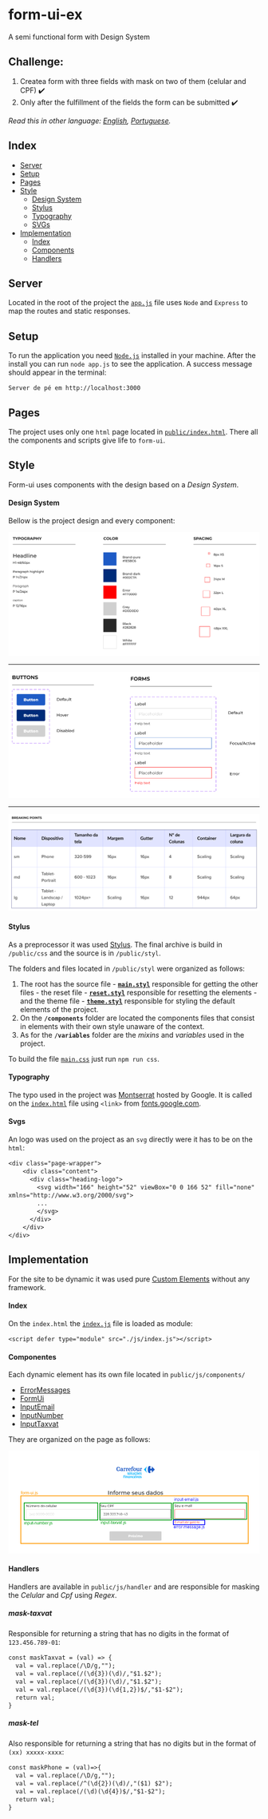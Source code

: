 # form-ui-ex
A semi functional form with Design System

## Challenge:
1. Createa form with three fields with mask on two of them (celular and CPF) :heavy_check_mark:
1. Only after the fulfillment of the fields the form can be submitted :heavy_check_mark:

*Read this in other language: [English](README.en.md), [Portuguese](/README.md).*


## Index

- [Server](#server)
- [Setup](#setup)
- [Pages](#pages)
- [Style](#style)
  - [Design System](#design-system)
  - [Stylus](#stylus)
  - [Typography](#typography)
  - [SVGs](#svgs)
- [Implementation](#implementation)
  - [Index](#index)
  - [Components](#components)
  - [Handlers](#handlers)

## Server

Located in the root of the project the [`app.js`](/app.js) file uses `Node` and `Express` to map the routes and static responses. 

## Setup

To run the application you need [`Node.js`](https://nodejs.org/en/) installed in your machine. After the install you can run `node app.js` to see the application. A success message should appear in the terminal:

```
Server de pé em http://localhost:3000
```

## Pages

The project uses only one `html` page located in [`public/index.html`](/public/index.html). There all the components and scripts give life to `form-ui`.

## Style

Form-ui uses components with the design based on a *Design System*.

#### Design System

Bellow is the project design and every component:

![Typography, Colors e Spacing](/public/media/DS-values.png)
***
![Elements and States](/public/media/DS-elements-state.png)
***
![Breakpoints](/public/media/DS-breaking-points.png)

#### Stylus

As a preprocessor it was used [Stylus](https://stylus-docs.netlify.app/). The final archive is build in `/public/css` and the source is in `/public/styl`.

The folders and files located in `/public/styl` were organized as follows:

1. The root has the source file - **[`main.styl`](/public/styl/main.styl)** responsible for getting the other files - the reset file - **[`reset.styl`](/public/styl/reset.styl)** responsible for resetting the elements - and the theme file - **[`theme.styl`](/public/styl/theme.styl)** responsible for styling the default elements of the project.
1. On the **`/components`** folder are located the components files that consist in elements with their own style unaware of the context.
1. As for the **`/variables`** folder are the *mixins* and *variables* used in the project.

To build the file [`main.css`](./public/css/main.css) just run `npm run css`.

#### Typography

The typo used in the project was [Montserrat](https://fonts.google.com/specimen/Montserrat) hosted by Google.
It is called on the [`index.html`](/public/index.html) file using `<link>` from [fonts.google.com](https://fonts.google.com/specimen/Montserrat).

#### Svgs

An logo was used on the project as an `svg` directly were it has to be on the `html`:

```
<div class="page-wrapper">
    <div class="content">
      <div class="heading-logo">
        <svg width="166" height="52" viewBox="0 0 166 52" fill="none" xmlns="http://www.w3.org/2000/svg">
        ...  
        </svg>          
      </div>
    </div>
</div>
```


## Implementation

For the site to be dynamic it was used pure [Custom Elements](https://web.dev/custom-elements-v1/) without any framework.

#### Index

On the `index.html` the [`index.js`](./public/js/index.js) file is loaded as module:

```
<script defer type="module" src="./js/index.js"></script>
```

#### Componentes

Each dynamic element has its own file located in `public/js/components/`

* [ErrorMessages](/public/js/components/error-message.js)
* [FormUi](/public/js/components/form-ui.js)
* [InputEmail](/public/js/components/input-email.js)
* [InputNumber](/public/js/components/input-number.js)
* [InputTaxvat](/public/js/components/input-taxvat.js)

They are organized on the page as follows:

![Components](/public/media/Components.png)

#### Handlers

Handlers are available in `public/js/handler` and are responsible for masking the *Celular* and *Cpf* using *Regex*.

##### mask-taxvat

Responsible for returning a string that has no digits in the format of `123.456.789-01`:

```
const maskTaxvat = (val) => {
  val = val.replace(/\D/g,"");
  val = val.replace(/(\d{3})(\d)/,"$1.$2");
  val = val.replace(/(\d{3})(\d)/,"$1.$2");
  val = val.replace(/(\d{3})(\d{1,2})$/,"$1-$2");
  return val;
}
```

##### mask-tel

Also responsible for returning a string that has no digits but in the format of `(xx) xxxxx-xxxx`:

```
const maskPhone = (val)=>{
  val = val.replace(/\D/g,"");
  val = val.replace(/^(\d{2})(\d)/,"($1) $2");
  val = val.replace(/(\d)(\d{4})$/,"$1-$2");
  return val;
}
```